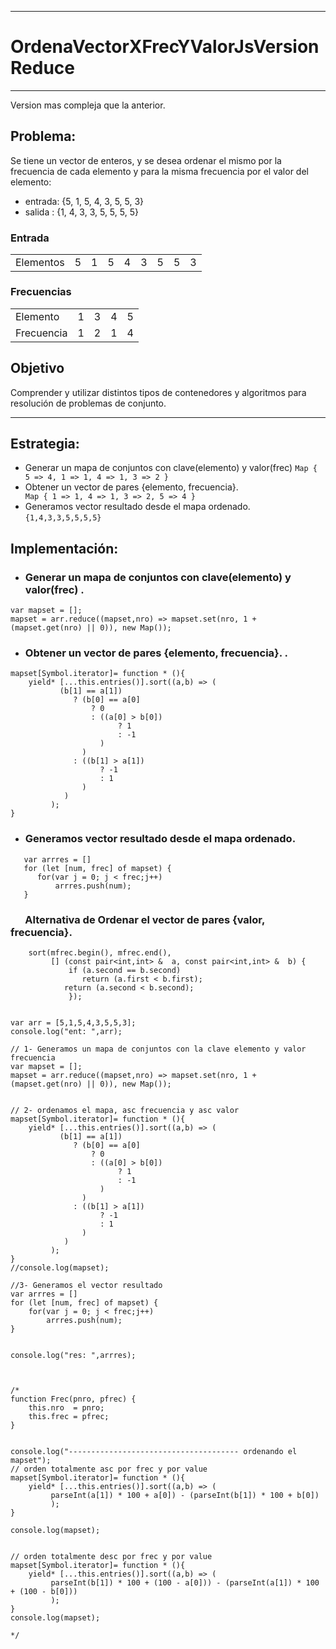 ***
# OrdenaVectorXFrecYValorJsVersionReduce
***

Version mas compleja que la anterior.

## Problema: 
Se tiene un vector de enteros, y se desea ordenar el mismo por la frecuencia de cada elemento y para la misma frecuencia por el valor del elemento:

* entrada:  {5, 1, 5, 4, 3, 5, 5, 3}    
* salida :  {1, 4, 3, 3, 5, 5, 5, 5} 

### Entrada
<Table>
  <tr>
      <td>Elementos</td>
      <td>5</td>
      <td>1</td>
      <td>5</td>
      <td>4</td>
      <td>3</td>
      <td>5</td>
      <td>5</td>
      <td>3</td>
   </tr>
   <tr>
</Table>

### Frecuencias
<Table>
  <tr>
      <td>Elemento</td>
      <td>1</td>
      <td>3</td>
      <td>4</td>
      <td>5</td>
   </tr>
   <tr>
    <td>Frecuencia</td>
      <td>1</td>
      <td>2</td>
      <td>1</td>
      <td>4</td>
  </tr>
</Table>

## Objetivo
Comprender y utilizar distintos tipos de contenedores y algoritmos para resolución de problemas de conjunto.

***


## Estrategia: 
* Generar un mapa de conjuntos con clave(elemento) y valor(frec)          `Map { 5 => 4, 1 => 1, 4 => 1, 3 => 2 }` 
* Obtener un vector de pares {elemento, frecuencia}.   `                   Map { 1 => 1, 4 => 1, 3 => 2, 5 => 4 }`
* Generamos vector resultado desde el mapa ordenado. `{1,4,3,3,5,5,5,5}`


## Implementación: 
* ### Generar un mapa de conjuntos con clave(elemento) y valor(frec) .
```
var mapset = [];
mapset = arr.reduce((mapset,nro) => mapset.set(nro, 1 + (mapset.get(nro) || 0)), new Map());

```

* ### Obtener un vector de pares {elemento, frecuencia}.   .
```
mapset[Symbol.iterator]= function * (){
    yield* [...this.entries()].sort((a,b) => (
           (b[1] == a[1]) 
              ? (b[0] == a[0]
                  ? 0 
                  : ((a[0] > b[0])
                        ? 1
                        : -1
                    )
                ) 
              : ((b[1] > a[1])
                    ? -1
                    : 1
                )   
            )
         );
}
```

* ### Generamos vector resultado desde el mapa ordenado.
```
   var arrres = []
   for (let [num, frec] of mapset) {     
      for(var j = 0; j < frec;j++)
          arrres.push(num);
   }
```
### &nbsp;&nbsp;&nbsp;&nbsp;&nbsp; Alternativa de Ordenar el vector de pares {valor, frecuencia}.
```
    sort(mfrec.begin(), mfrec.end(),
         [] (const pair<int,int> &  a, const pair<int,int> &  b) {
             if (a.second == b.second)
                return (a.first < b.first);
            return (a.second < b.second);
             });

```



```

var arr = [5,1,5,4,3,5,5,3];
console.log("ent: ",arr);

// 1- Generamos un mapa de conjuntos con la clave elemento y valor frecuencia
var mapset = [];
mapset = arr.reduce((mapset,nro) => mapset.set(nro, 1 + (mapset.get(nro) || 0)), new Map());


// 2- ordenamos el mapa, asc frecuencia y asc valor
mapset[Symbol.iterator]= function * (){
    yield* [...this.entries()].sort((a,b) => (
           (b[1] == a[1]) 
              ? (b[0] == a[0]
                  ? 0 
                  : ((a[0] > b[0])
                        ? 1
                        : -1
                    )
                ) 
              : ((b[1] > a[1])
                    ? -1
                    : 1
                )   
            )
         );
}
//console.log(mapset);

//3- Generamos el vector resultado
var arrres = []
for (let [num, frec] of mapset) {     
    for(var j = 0; j < frec;j++)
        arrres.push(num);
}


console.log("res: ",arrres);



/*
function Frec(pnro, pfrec) {
    this.nro  = pnro;
    this.frec = pfrec;
}


console.log("-------------------------------------- ordenando el mapset");
// orden totalmente asc por frec y por value
mapset[Symbol.iterator]= function * (){
    yield* [...this.entries()].sort((a,b) => (
         parseInt(a[1]) * 100 + a[0]) - (parseInt(b[1]) * 100 + b[0])
         );
}

console.log(mapset);


// orden totalmente desc por frec y por value
mapset[Symbol.iterator]= function * (){
    yield* [...this.entries()].sort((a,b) => (
         parseInt(b[1]) * 100 + (100 - a[0])) - (parseInt(a[1]) * 100 + (100 - b[0]))
         );
}
console.log(mapset);

*/
```


